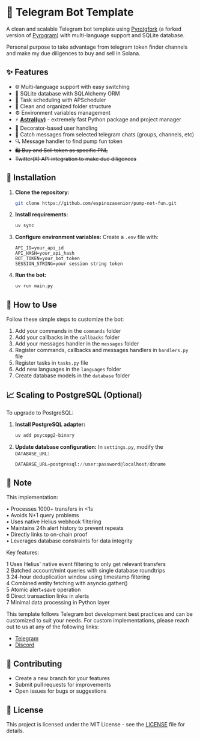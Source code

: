 # 🤖 Telegram Bot Template

A clean and scalable Telegram bot template using [Pyrotgfork](https://github.com/TelegramPlayGround/Pyrogram) (a forked version of [Pyrogram](https://github.com/pyrogram/pyrogram)) with multi-language support and SQLite database.

Personal purpose to take advantage from telegram token finder channels and make my due diligences to buy and sell in Solana.

## ✨ Features

- 🌐 Multi-language support with easy switching
- 💾 SQLite database with SQLAlchemy ORM
- 📅 Task scheduling with APScheduler
- 📁 Clean and organized folder structure
- ⚙️ Environment variables management
- ⚡️ **[Astral(uv)](https://github.com/astral-sh/uv)** - extremely fast Python package and project manager
- 🎯 Decorator-based user handling
- 💬 Catch messages from selected telegram chats (groups, channels, etc)
- 🔍 Message handler to find pump fun token
- ~~🛍️ Buy and Sell token as specific PNL~~
- ~~Twitter(X) API integration to make due diligences~~


## 🚀 Installation

1. **Clone the repository:**
   ```bash
   git clone https://github.com/espinozasenior/pump-not-fun.git
   ```

2. **Install requirements:**
   ```bash
   uv sync
   ```

3. **Configure environment variables:**
   Create a `.env` file with:
   ```env
   API_ID=your_api_id
   API_HASH=your_api_hash
   BOT_TOKEN=your_bot_token
   SESSION_STRING=your session string token
   ```

4. **Run the bot:**
   ```bash
   uv run main.py
   ```

## 📖 How to Use

Follow these simple steps to customize the bot:

1. Add your commands in the `commands` folder
2. Add your callbacks in the `callbacks` folder
3. Add your messages handler in the `messages` folder
3. Register commands, callbacks and messages handlers in `handlers.py` file
4. Register tasks in `tasks.py` file
5. Add new languages in the `languages` folder
6. Create database models in the `database` folder

## 📈 Scaling to PostgreSQL (Optional)

To upgrade to PostgreSQL:

1. **Install PostgreSQL adapter:**
   ```bash
   uv add psycopg2-binary
   ```

2. **Update database configuration:**
   In `settings.py`, modify the `DATABASE_URL`:
   ```python
   DATABASE_URL=postgresql://user:password@localhost/dbname
   ```

## 📝 Note

This implementation:                                                                    

 • Processes 1000+ transfers in <1s                                                     
 • Avoids N+1 query problems                                                            
 • Uses native Helius webhook filtering                                                 
 • Maintains 24h alert history to prevent repeats                                       
 • Directly links to on-chain proof                                                     
 • Leverages database constraints for data integrity 

Key features:                                                                           

 1 Uses Helius' native event filtering to only get relevant transfers                   
 2 Batched account/mint queries with single database roundtrips                         
 3 24-hour deduplication window using timestamp filtering                               
 4 Combined entity fetching with asyncio.gather()                                       
 5 Atomic alert+save operation                                                          
 6 Direct transaction links in alerts                                                   
 7 Minimal data processing in Python layer

This template follows Telegram bot development best practices and can be customized to suit your needs.
For custom implementations, please reach out to us at any of the following links:

- [Telegram](https://t.me/tufcoding)
- [Discord](https://discord.com/invite/64CDPKPN3V)

## 🤝 Contributing

- Create a new branch for your features
- Submit pull requests for improvements
- Open issues for bugs or suggestions

## 📄 License

This project is licensed under the MIT License - see the [LICENSE](LICENSE) file for details.